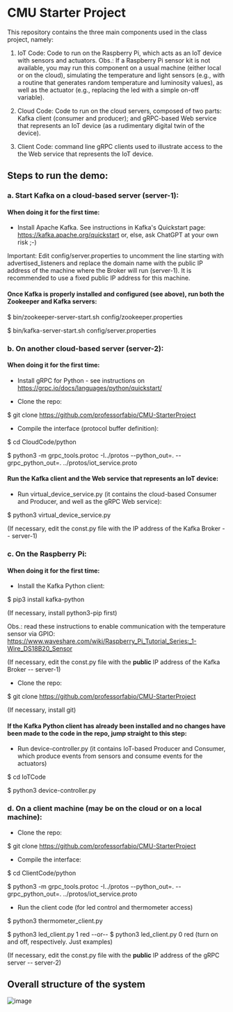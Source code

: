 # CMU Starter Project

This repository contains the three main components used in the class project, namely:

1. IoT Code: Code to run on the Raspberry Pi, which acts as an IoT device with sensors and actuators. Obs.: If a Raspberry Pi sensor kit is not available, you may run this component on a usual machine (either local or on the cloud), simulating the temperature and light sensors (e.g., with a routine that generates random temperature and luminosity values), as well as the actuator (e.g., replacing the led with a simple on-off variable).

2. Cloud Code: Code to run on the cloud servers, composed of two parts: Kafka client (consumer and producer); and gRPC-based Web service that represents an IoT device (as a rudimentary digital twin of the device). 

3. Client Code: command line gRPC clients used to illustrate access to the the Web service that represents the IoT device.

## Steps to run the demo:

### a. Start Kafka on a cloud-based server (server-1):

#### When doing it for the first time:
- Install Apache Kafka. See instructions in Kafka's Quickstart page: https://kafka.apache.org/quickstart or, else, ask ChatGPT at your own risk ;-)

Important: Edit config/server.properties to uncomment the line starting with advertised_listeners and replace the domain name with the public IP address of the machine where the Broker will run (server-1). It is recommended to use a fixed public IP address for this machine.

#### Once Kafka is properly installed and configured (see above), run both the Zookeeper and Kafka servers: 

$ bin/zookeeper-server-start.sh config/zookeeper.properties

$ bin/kafka-server-start.sh config/server.properties

### b. On another cloud-based server (server-2):

#### When doing it for the first time:

- Install gRPC for Python - see instructions on https://grpc.io/docs/languages/python/quickstart/

- Clone the repo: 

$ git clone https://github.com/professorfabio/CMU-StarterProject

- Compile the interface (protocol buffer definition):

$ cd CloudCode/python

$ python3 -m grpc_tools.protoc -I../protos --python_out=. --grpc_python_out=. ../protos/iot_service.proto

#### Run the Kafka client and the Web service that represents an IoT device:

- Run virtual_device_service.py (it contains the cloud-based Consumer and Producer, and well as the gRPC Web service):

$ python3 virtual_device_service.py

(If necessary, edit the const.py file with the IP address of the Kafka Broker -- server-1)

### c. On the Raspberry Pi:

#### When doing it for the first time:

- Install the Kafka Python client:

$ pip3 install kafka-python

(If necessary, install python3-pip first)

Obs.: read these instructions to enable communication with the temperature sensor via GPIO: https://www.waveshare.com/wiki/Raspberry_Pi_Tutorial_Series:_1-Wire_DS18B20_Sensor

(If necessary, edit the const.py file with the **public** IP address of the Kafka Broker -- server-1)

- Clone the repo:

$ git clone https://github.com/professorfabio/CMU-StarterProject

(If necessary, install git)

#### If the Kafka Python client has already been installed and no changes have been made to the code in the repo, jump straight to this step:

- Run device-controller.py (it contains IoT-based Producer and Consumer, which produce events from sensors and consume events for the actuators)

$ cd IoTCode

$ python3 device-controller.py

### d. On a client machine (may be on the cloud or on a local machine):

- Clone the repo:

$ git clone https://github.com/professorfabio/CMU-StarterProject

- Compile the interface:

$ cd ClientCode/python

$ python3 -m grpc_tools.protoc -I../protos --python_out=. --grpc_python_out=. ../protos/iot_service.proto

- Run the client code (for led control and thermometer access)

$ python3 thermometer_client.py

$ python3 led_client.py 1 red  --or-- $ python3 led_client.py 0 red (turn on and off, respectively. Just examples)

(If necessary, edit the const.py file with the **public** IP address of the gRPC server -- server-2)

## Overall structure of the system

![image](https://user-images.githubusercontent.com/13460193/204534405-b17b1abb-77e1-479a-8171-807dc610ee5d.png)
